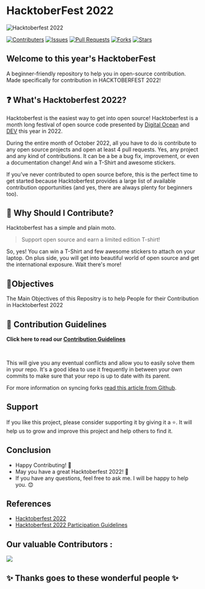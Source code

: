 # HacktoberFest 2022

![Hacktoberfest 2022](.github/EmailBanners-Dark.png)

[![Contributers](https://img.shields.io/github/contributors/rakhi2207/java-programs-?color=green)](https://github.com/rakhi2207/java-programs-/graphs/contributors)
[![Issues](https://img.shields.io/github/issues/rakhi2207/java-programs-?color=green)](https://github.com/rakhi2207/java-programs-/issues)
[![Pull Requests](https://img.shields.io/github/issues-pr/rakhi2207/java-programs-?color=green)](https://github.com/rakhi2207/java-programs-/pulls)
[![Forks](https://img.shields.io/github/forks/rakhi2207/java-programs-?color=green)](https://github.com/rakhi2207/java-programs-/network/members)
[![Stars](https://img.shields.io/github/stars/rakhi2207/java-programs-?color=green)](https://github.com/rakhi2207/java-programs-/stargazers)

<!-- ![Hacktoberfest2022](https://img.shields.io/badge/HacktoberFest-2022-green) -->

## Welcome to this year's HacktoberFest

A beginner-friendly repository to help you in open-source contribution. Made specifically for contribution in HACKTOBERFEST 2022!

## ❓ What's Hacktoberfest 2022?

Hacktoberfest is the easiest way to get into open source! Hacktoberfest is a month long festival of open source code presented by [Digital Ocean](https://www.digitalocean.com/) and [DEV](https://www.dev.to/) this year in 2022.

During the entire month of October 2022, all you have to do is contribute to any open source projects and open at least 4 pull requests. Yes, any project and any kind of contributions. It can be a be a bug fix, improvement, or even a documentation change! And win a T-Shirt and awesome stickers.

If you’ve never contributed to open source before, this is the perfect time to get started because Hacktoberfest provides a large list of available contribution opportunities (and yes, there are always plenty for beginners too).

## 👕 Why Should I Contribute?

Hacktoberfest has a simple and plain moto.

> Support open source and earn a limited edition T-shirt!

So, yes! You can win a T-Shirt and few awesome stickers to attach on your laptop. On plus side, you will get into beautiful world of open source and get the international exposure.
Wait there's more!

## 🎯Objectives

The Main Objectives of this Repositry is to help People for their Contribution in Hacktoberfest 2022

## 📝 Contribution Guidelines

**Click here to read our [Contribution Guidelines](CONTRIBUTING.md)**

<br/>

This will give you any eventual conflicts and allow you to easily solve them in your repo. It's a good idea to use it frequently in between your own commits to make sure that your repo is up to date with its parent.

For more information on syncing forks [read this article from Github](https://help.github.com/articles/syncing-a-fork/).

## Support

If you like this project, please consider supporting it by giving it a ⭐️. It will help us to grow and improve this project and help others to find it.

## Conclusion

- Happy Contributing! 🎉
- May you have a great Hacktoberfest 2022! 🎉
- If you have any questions, feel free to ask me. I will be happy to help you. 😊

## References

- [Hacktoberfest 2022](https://hacktoberfest.digitalocean.com)
- [Hacktoberfest 2022 Participation Guidelines](https://hacktoberfest.com/participation)

## Our valuable Contributors :

<a href="https://github.com/rakhi2207/java-programs-/graphs/contributors">
  <img src="https://contributors-img.web.app/image?repo=rakhi2207/java-programs-" />
</a>

## ✨ Thanks goes to these wonderful people ✨
